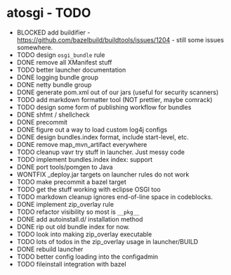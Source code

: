 # atosgi - TODO

- BLOCKED add buildifier - https://github.com/bazelbuild/buildtools/issues/1204 - still some issues somewhere.
- TODO design `osgi_bundle` rule
- DONE remove all XManifest stuff
- TODO better launcher documentation
- DONE logging bundle group
- DONE netty bundle group
- DONE generate pom.xml out of our jars (useful for security scanners)
- TODO add markdown formatter tool (NOT prettier, maybe comrack)
- TODO design some form of publishing workflow for bundles
- DONE shfmt / shellcheck
- DONE precommit
- DONE figure out a way to load custom log4j configs
- DONE design bundles.index format, include start-level, etc.
- DONE remove map\_mvn\_artifact everywhere
- TODO cleanup vavr try stuff in launcher. Just messy code
- TODO implement bundles.index index: support
- DONE port tools/pomgen to Java
- WONTFIX \_deploy.jar targets on launcher rules do not work
- TODO make precommit a bazel target
- TODO get the stuff working with eclipse OSGI too
- TODO markdown cleanup ignores end-of-line space in codeblocks.
- DONE implement zip\_overlay rule
- TODO refactor visibility so most is `__pkg__`
- DONE add autoinstall.d/ installation method
- DONE rip out old bundle index for now.
- TODO look into making zip\_overlay executable
- TODO lots of todos in the zip\_overlay usage in launcher/BUILD
- DONE rebuild launcher
- TODO better config loading into the configadmin
- TODO fileinstall integration with bazel
